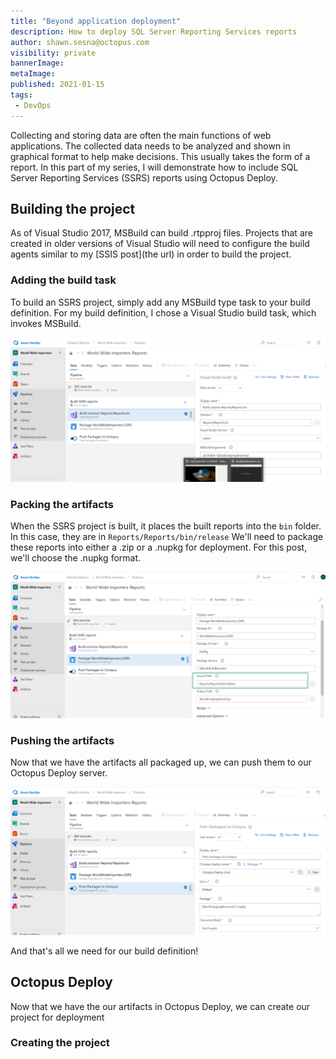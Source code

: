 ```yaml
---
title: "Beyond application deployment"
description: How to deploy SQL Server Reporting Services reports
author: shawn.sesna@octopus.com
visibility: private
bannerImage: 
metaImage: 
published: 2021-01-15
tags:
 - DevOps
---
```


Collecting and storing data are often the main functions of web applications.  The collected data needs to be analyzed and shown in graphical format to help make decisions.  This usually takes the form of a report.  In this part of my series, I will demonstrate how to include SQL Server Reporting Services (SSRS) reports using Octopus Deploy.

## Building the project
As of Visual Studio 2017, MSBuild can build .rtpproj files.  Projects that are created in older versions of Visual Studio will need to configure the build agents similar to my [SSIS post](the url) in order to build the project.

### Adding the build task
To build an SSRS project, simply add any MSBuild type task to your build definition.  For my build definition, I chose a Visual Studio build task, which invokes MSBuild.

![](ado-build-visual-studio-build.png)

### Packing the artifacts
When the SSRS project is built, it places the built reports into the `bin` folder.  In this case, they are in `Reports/Reports/bin/release`  We'll need to package these reports into either a .zip or a .nupkg for deployment.  For this post, we'll choose the .nupkg format.

![](ado-pack-task.png)

### Pushing the artifacts
Now that we have the artifacts all packaged up, we can push them to our Octopus Deploy server.

![](ado-push-task.png)

And that's all we need for our build definition!

## Octopus Deploy
Now that we have the our artifacts in Octopus Deploy, we can create our project for deployment

### Creating the project


